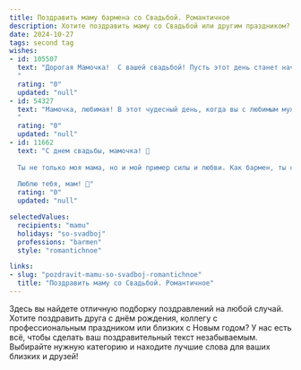 ```yaml
---
title: Поздравить маму бармена со Свадьбой. Романтичное
description: Хотите поздравить маму со Свадьбой или другим праздником? Наш ИИ создаст незабываемое поздравление, а вы обязательно выделитесь среди других.  
date: 2024-10-27
tags: second tag
wishes:
- id: 105507
  text: "Дорогая Мамочка!  С вашей свадьбой! Пусть этот день станет началом бесконечного счастья,  как самый вкусный коктейль, приготовленный лучшим барменом — Вами, любимой!  Пусть ваша любовь будет крепкой, яркой и искристой, как лучшие напитки, и согревает ваши сердца долгие годы.  Поздравляю вас с этим чудесным событием!
  "
  rating: "0"
  updated: "null"
- id: 54327
  text: "Мамочка, любимая! В этот чудесный день, когда вы с любимым мужчиной соединяете свои судьбы, я желаю вам бесконечного счастья, нежности и любви. Пусть ваш бар, построенный на прочном фундаменте взаимопонимания и уважения, всегда будет полон искристого веселья и ароматных коктейлей! 🥂💖
  "
  rating: "0"
  updated: "null"
- id: 11662
  text: "С днем свадьбы, мамочка! 🌹
  
  Ты не только моя мама, но и мой пример силы и любви. Как бармен, ты создаешь атмосферу радости и тепла в каждом стакане, а сегодня ты украшаешь этот праздник своей нежной душой и светлой улыбкой. Пусть этот день станет еще одним бриллиантом в твоей коллекции счастливых моментов.
  
  Люблю тебя, мам! 💖"
  rating: "0"
  updated: "null"

selectedValues:
  recipients: "mamu"
  holidays: "so-svadboj"
  professions: "barmen"
  style: "romantichnoe"

links:
- slug: "pozdravit-mamu-so-svadboj-romantichnoe"
  title: "Поздравить маму со Свадьбой. Романтичное"
---
```


Здесь вы найдете отличную подборку поздравлений на любой случай.
Хотите поздравить друга с днём рождения, коллегу с профессиональным праздником или близких с Новым годом? У нас есть всё, чтобы сделать ваш поздравительный текст незабываемым. Выбирайте нужную категорию и находите лучшие слова для ваших близких и друзей!
